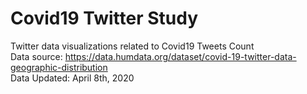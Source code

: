 # Covid19 Twitter Study  
Twitter data visualizations related to Covid19 Tweets Count  
Data source: https://data.humdata.org/dataset/covid-19-twitter-data-geographic-distribution  
Data Updated: April 8th, 2020
